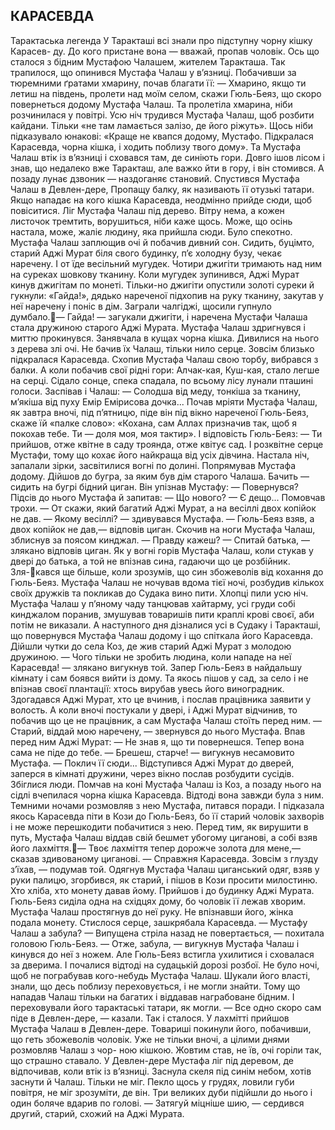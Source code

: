 ## КАРАСЕВДА
Тарактаська легенда
У Таракташі всі знали про підступну чорну кішку Карасев- ду. До кого пристане вона — вважай, пропав чоловік. Ось що сталося з бідним Мустафою Чалашем, жителем Таракташа.
Так трапилося, що опинився Мустафа Чалаш у в’язниці. Побачивши за тюремними ґратами хмарину, почав благати її:
— Хмарино, якщо ти летиш на південь, пролети над моїм селом, скажи Гюль-Беяз, що скоро повернеться додому Мустафа Чалаш.
Та пролетіла хмарина, ніби розчинилася у повітрі.
Усю ніч трудився Мустафа Чалаш, щоб розбити кайдани. Тільки «не там ламається залізо, де його ріжуть».
Щось ніби підказувало юнакові: «Краще не квапся додому, Мустафо. Підкралася Карасевда, чорна кішка, і ходить поблизу твого дому».
Та Мустафа Чалаш втік із в’язниці і сховався там, де синіють гори. Довго ішов лісом і знав, що недалеко вже Таракташ, але важко йти в гору, і він стомився. А позаду лунає дзвоник — наздоганяє становий.
Спустився Мустафа Чалаш в Девлен-дере, Пропащу балку, як називають її отузькі татари. Якщо нападає на кого кішка Карасевда, неодмінно прийде сюди, щоб повіситися.
Ліг Мустафа Чалаш під дерево. Вітру нема, а кожен листочок тремтить, ворушиться, ніби каже щось. Може, що осінь настала, може, жаліє людину, яка прийшла сюди.
Було спекотно. Мустафа Чалаш заплющив очі й побачив дивний сон.
Сидить, буцімто, старий Аджі Мурат біля свого будинку, п’є холодну бузу, чекає наречену. І от їде весільний мугудек. Чотири джигіти тримають над ним на суреках шовкову тканину. Коли мугудек зупинився, Аджі Мурат кинув джигітам по монеті. Тільки-но джигіти опустили золоті суреки й гукнули: «Гайда!», дядько нареченої підхопив на руку тканину, закутав у неї наречену і поніс в дім.
Заграли чалгіджі, щосили гупнуло думбало.— Гайда! — загукали джигіти, і наречена Мустафи Чалаша стала дружиною старого Аджі Мурата.
Мустафа Чалаш здригнувся і миттю прокинувся. Занявчала в кущах чорна кішка.
Дивилися на нього з дерева злі очі. Не бачив їх Чалаш, тільки нило серце. Зовсім близько підкралася Карасевда.
Схопив Мустафа Чалаш свою торбу, вибрався з балки. А коли побачив свої рідні гори: Алчак-кая, Куш-кая, стало легше на серці.
Сідало сонце, спека спадала, по всьому лісу лунали пташині голоси. Заспівав і Чалаш:
— Солодша від меду, тонкіша за тканину, м’якіша від пуху Емір Емірисова дочка...
Почав мріяти Мустафа Чалаш, як завтра вночі, під п’ятницю, піде він під вікно нареченої Гюль-Беяз, скаже їй «палке слово»: «Кохана, сам Аллах призначив так, щоб я покохав тебе. Ти — доля моя, моя тактир».
І відповість Гюль-Беяз:
— Ти прийшов, отже квітне в саду троянда, отже квітує сад.
І розквітне серце Мустафи, тому що кохає його найкраща
від усіх дівчина.
Настала ніч, запалали зірки, засвітилися вогні по долині. Попрямував Мустафа додому. Дійшов до бугра, за яким був дім старого Чалаша. Бачить — сидить на бугрі бідний циган. Він упізнав Мустафу:
— Повернувся?
Підсів до нього Мустафа й запитав:
— Що нового?
— Є дещо...
Помовчав трохи.
— От скажи, який багатий Аджі Мурат, а на весіллі двох копійок не дав.
— Якому весіллі? — здивувався Мустафа.
— Гюль-Беяз взяв, а двох копійок не дав,— відповів циган.
Скочив на ноги Мустафа Чалаш, зблиснув за поясом кинджал.
— Правду кажеш?
— Спитай батька, — злякано відповів циган.
Як у вогні горів Мустафа Чалаш, коли стукав у двері до батька, а той не впізнав сина, гадаючи що це розбійник. Зля-кався ще більше, коли зрозумів, що син збожеволів від кохання до Гюль-Беяз.
Мустафа Чалаш не ночував вдома тієї ночі, розбудив кількох своїх дружків та покликав до Судака вино пити.
Хлопці пили усю ніч. Мустафа Чалаш у п’яному чаду танцював хайтарму, усі груди собі кинджалом поранив, змушував товаришів пити краплі крові своєї, аби потім не виказали.
А наступного дня дізналися усі в Судаку і Таракташі, що повернувся Мустафа Чалаш додому і що спіткала його Карасевда.
Дійшли чутки до села Коз, де жив старий Аджі Мурат з молодою дружиною.
— Чого тільки не зробить людина, коли нападе на неї Карасевда! — злякано вигукнув той.
Запер Гюль-Беяз в найдальшу кімнату і сам боявся вийти із дому. Та якось пішов у сад, за село і не впізнав своєї плантації: хтось вирубав увесь його виноградник.
Здогадався Аджі Мурат, хто це вчинив, і послав працівника заявити у волость.
А коли вночі постукали у двері, і Аджі Мурат відчинив, то побачив що це не працівник, а сам Мустафа Чалаш стоїть перед ним.
— Старий, віддай мою наречену, — звернувся до нього Мустафа.
Впав перед ним Аджі Мурат:
— Не знав я, що ти повернешся. Тепер вона сама не піде до тебе.
— Брешеш, старче! — вигукнув несамовито Мустафа. — Поклич її сюди...
Відступився Аджі Мурат до дверей, заперся в кімнаті дружини, через вікно послав розбудити сусідів. Збіглися люди.
Помчав на коні Мустафа Чалаш із Коз, а позаду нього на сідлі вчепилася чорна кішка Карасевда.
Відтоді вона завжди була з ним. Темними ночами розмовляв з нею Мустафа, питався поради.
І підказала якось Карасевда піти в Кози до Гюль-Беяз, бо її старий чоловік захворів і не може перешкодити побачитися з нею.
Перед тим, як вирушити в путь, Мустафа Чалаш віддав свій бешмет убогому циганові, а собі взяв його лахміття.— Твоє лахміття тепер дорожче золота для мене,— сказав здивованому циганові.
— Справжня Карасевда. Зовсім з глузду з’їхав, — подумав той.
Одягнув Мустафа Чалаш циганський одяг, взяв у руки палицю, згорбився, як старий, і пішов в Кози просити милостиню.
Хто хліба, хто монету давав йому. Прийшов і до будинку Аджі Мурата. Гюль-Беяз сиділа одна на східцях дому, бо чоловік її лежав хворим. Мустафа Чалаш простягнув до неї руку. Не впізнавши його, жінка подала монету.
Стислося серце, зашкрябала Карасевда.
— Мустафу Чалаш а забула?
— Випущена стріла назад не повертається, — похитала головою Гюль-Беяз.
— Отже, забула, — вигукнув Мустафа Чалаш і кинувся до неї з ножем.
Але Гюль-Беяз встигла ухилитися і сховалася за дверима.
І почалися відтоді на судацькій дорозі розбої. Не було ночі, щоб не пограбував кого-небудь Мустафа Чалаш. Шукали його власті, знали, що десь поблизу переховується, і не могли знайти. Тому що нападав Чалаш тільки на багатих і віддавав награбоване бідним. І переховували його тарактаські татари, як могли.
— Все одно скоро сам піде в Девлен-дере, — казали.
Так і сталося.
У лахмітті прийшов Мустафа Чалаш в Девлен-дере. Товариші покинули його, побачивши, що геть збожеволів чоловік. Уже не тільки вночі, а цілими днями розмовляв Чалаш з чор- ною кішкою. Жовтим став, не їв, очі горіли так, що страшно ставало.
У Девлен-дере Мустафа ліг під деревом, де відпочивав, коли втік із в’язниці. Заснула скеля під синім небом, хотів заснути й Чалаш. Тільки не міг. Пекло щось у грудях, ловили губи повітря, не міг зрозуміти, де він.
Три великих дуби підійшли до нього і один боляче вдарив по голові.
— Затягуй міцніше шию, — сердився другий, старий, схожий на Аджі Мурата. 
